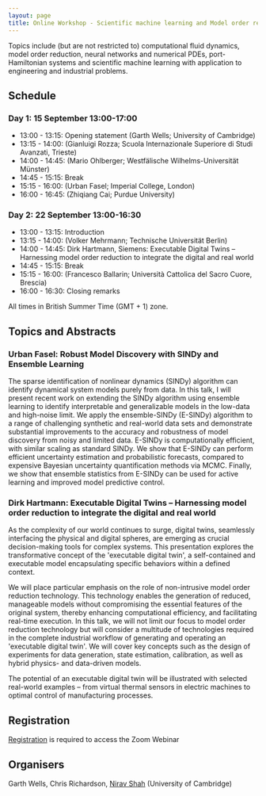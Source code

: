 ```yaml
---
layout: page
title: Online Workshop - Scientific machine learning and Model order reduction for partial differential equations
---
```


Topics include (but are not restricted to) computational fluid dynamics, model order reduction, neural networks and numerical PDEs, port-Hamiltonian systems and scientific machine learning with application to engineering and industrial problems.

## Schedule

### Day 1: 15 September 13:00-17:00

- 13:00 - 13:15: Opening statement (Garth Wells; University of Cambridge)
- 13:15 - 14:00: (Gianluigi Rozza; Scuola Internazionale Superiore di Studi Avanzati, Trieste)
- 14:00 - 14:45: (Mario Ohlberger; Westfälische Wilhelms-Universität Münster)
- 14:45 - 15:15: Break
- 15:15 - 16:00: (Urban Fasel; Imperial College, London)
- 16:00 - 16:45: (Zhiqiang Cai; Purdue University)

### Day 2: 22 September 13:00-16:30

- 13:00 - 13:15: Introduction
- 13:15 - 14:00: (Volker Mehrmann; Technische Universität Berlin)
- 14:00 - 14:45: Dirk Hartmann, Siemens: Executable Digital Twins – Harnessing model order reduction to integrate the digital and real world
- 14:45 - 15:15: Break
- 15:15 - 16:00: (Francesco Ballarin; Università Cattolica del Sacro Cuore, Brescia)
- 16:00 - 16:30: Closing remarks

All times in British Summer Time (GMT + 1) zone.

## Topics and Abstracts

### Urban Fasel: Robust Model Discovery with SINDy and Ensemble Learning

The sparse identification of nonlinear dynamics (SINDy) algorithm can identify dynamical system models purely from data. In this talk, I will present recent work on extending the SINDy algorithm using ensemble learning to identify interpretable and generalizable models in the low-data and high-noise limit. We apply the ensemble-SINDy (E-SINDy) algorithm to a range of challenging synthetic and real-world data sets and demonstrate substantial improvements to the accuracy and robustness of model discovery from noisy and limited data. E-SINDy is computationally efficient, with similar scaling as standard SINDy. We show that E-SINDy can perform efficient uncertainty estimation and probabilistic forecasts, compared to expensive Bayesian uncertainty quantification methods via MCMC. Finally, we show that ensemble statistics from E-SINDy can be used for active learning and improved model predictive control.

### Dirk Hartmann: Executable Digital Twins – Harnessing model order reduction to integrate the digital and real world

As the complexity of our world continues to surge, digital twins, seamlessly interfacing the physical and digital spheres, are emerging as crucial decision-making tools for complex systems. This presentation explores the transformative concept of the 'executable digital twin', a self-contained and executable model encapsulating specific behaviors within a defined context.

We will place particular emphasis on the role of non-intrusive model order reduction technology. This technology enables the generation of reduced, manageable models without compromising the essential features of the original system, thereby enhancing computational efficiency, and facilitating real-time execution. In this talk, we will not limit our focus to model order reduction technology but will consider a multitude of technologies required in the complete industrial workflow of generating and operating an 'executable digital twin'. We will cover key concepts such as the design of experiments for data generation, state estimation, calibration, as well as hybrid physics- and data-driven models.

The potential of an executable digital twin will be illustrated with selected real-world examples – from virtual thermal sensors in electric machines to optimal control of manufacturing processes.

## Registration

[Registration](https://www.eventbrite.co.uk/e/666842954227) is required to access the Zoom Webinar

## Organisers

Garth Wells, Chris Richardson, [Nirav Shah](nvs31@cam.ac.uk) (University of Cambridge)
